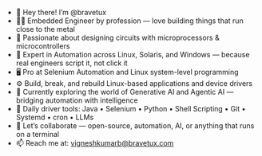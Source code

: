 - 👋 Hey there! I’m @bravetux
- 👨‍💻 Embedded Engineer by profession — love building things that run close to the metal
- 🔧 Passionate about designing circuits with microprocessors & microcontrollers
- 🧠 Expert in Automation across Linux, Solaris, and Windows — because real engineers script it, not click it
- 🖥️ Pro at Selenium Automation and Linux system-level programming
- ⚙️ Build, break, and rebuild Linux-based applications and device drivers
- 🤖 Currently exploring the world of Generative AI and Agentic AI — bridging automation with intelligence
- 🧰 Daily driver tools: Java • Selenium • Python • Shell Scripting • Git • Systemd • cron • LLMs
- 💬 Let’s collaborate — open-source, automation, AI, or anything that runs on a terminal
- 📫 Reach me at: vigneshkumarb@bravetux.com

<!---
bravetux/bravetux is a ✨ special ✨ repository because its `README.md` (this file) appears on your GitHub profile.
You can click the Preview link to take a look at your changes.
--->

